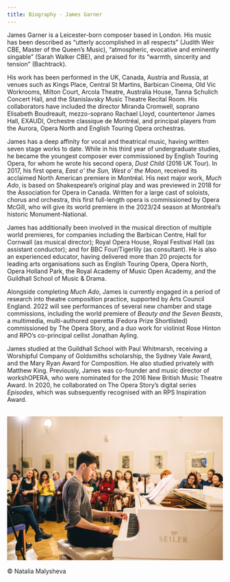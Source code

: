 ```yaml
---
title: Biography - James Garner
---
```


James Garner is a Leicester-born composer based in London. His music has been described as “utterly accomplished in all respects” (Judith Weir CBE, Master of the Queen’s Music), “atmospheric, evocative and eminently singable” (Sarah Walker CBE), and praised for its “warmth, sincerity and tension” (Bachtrack).

His work has been performed in the UK, Canada, Austria and Russia, at venues such as Kings Place, Central St Martins, Barbican Cinema, Old Vic Workrooms, Milton Court, Arcola Theatre, Australia House, Tanna Schulich Concert Hall, and the Stanislavsky Music Theatre Recital Room. His collaborators have included the director Miranda Cromwell, soprano Elisabeth Boudreault, mezzo-soprano Rachael Lloyd, countertenor James Hall, EXAUDI, Orchestre classique de Montréal, and principal players from the Aurora, Opera North and English Touring Opera orchestras.

James has a deep affinity for vocal and theatrical music, having written seven stage works to date. While in his third year of undergraduate studies, he became the youngest composer ever commissioned by English Touring Opera, for whom he wrote his second opera, _Dust Child_ (2016 UK Tour). In 2017, his first opera, _East o’ the Sun, West o’ the Moon_, received its acclaimed North American premiere in Montréal. His next major work, _Much Ado_, is based on Shakespeare’s original play and was previewed in 2018 for the Association for Opera in Canada. Written for a large cast of soloists, chorus and orchestra, this first full-length opera is commissioned by Opera McGill, who will give its world premiere in the 2023/24 season at Montréal’s historic Monument-National.

James has additionally been involved in the musical direction of multiple world premieres, for companies including the Barbican Centre, Hall for Cornwall (as musical director); Royal Opera House, Royal Festival Hall (as assistant conductor); and for BBC Four/Tigerlily (as consultant). He is also an experienced educator, having delivered more than 20 projects for leading arts organisations such as English Touring Opera, Opera North, Opera Holland Park, the Royal Academy of Music Open Academy, and the Guildhall School of Music & Drama.

Alongside completing _Much Ado_, James is currently engaged in a period of research into theatre composition practice, supported by Arts Council England. 2022 will see performances of several new chamber and stage commissions, including the world premiere of _Beauty and the Seven Beasts_, a multimedia, multi-authored operetta (Fedora Prize Shortlisted) commissioned by The Opera Story, and a duo work for violinist Rose Hinton and RPO’s co-principal cellist Jonathan Ayling.

James studied at the Guildhall School with Paul Whitmarsh, receiving a Worshipful Company of Goldsmiths scholarship, the Sydney Vale Award, and the Mary Ryan Award for Composition. He also studied privately with Matthew King. Previously, James was co-founder and music director of workshOPERA, who were nominated for the 2016 New British Music Theatre Award. In 2020, he collaborated on The Opera Story’s digital series _Episodes_, which was subsequently recognised with an RPS Inspiration Award.\
<br>

![James Garner performing at the piano](/assets/images/biography_photo.png)
<div class="image-footnote">© Natalia Malysheva</div>

